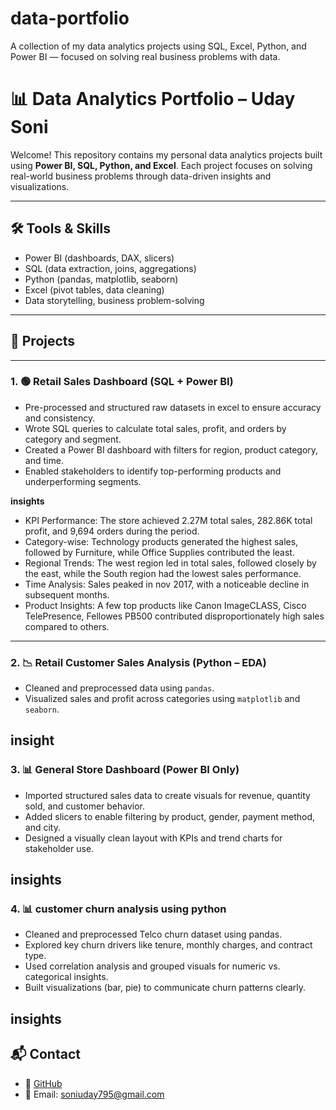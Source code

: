 # data-portfolio
A collection of my data analytics projects using SQL, Excel, Python, and Power BI — focused on solving real business problems with data.

# 📊 Data Analytics Portfolio – Uday Soni

Welcome! This repository contains my personal data analytics projects built using **Power BI, SQL, Python, and Excel**. Each project focuses on solving real-world business problems through data-driven insights and visualizations.

---

## 🛠️ Tools & Skills

- Power BI (dashboards, DAX, slicers)
- SQL (data extraction, joins, aggregations)
- Python (pandas, matplotlib, seaborn)
- Excel (pivot tables, data cleaning)
- Data storytelling, business problem-solving

---

## 📁 Projects

---

### 1. 🟢 Retail Sales Dashboard (SQL + Power BI)

- Pre-processed and structured raw datasets in excel to ensure accuracy and consistency.
- Wrote SQL queries to calculate total sales, profit, and orders by category and segment.
- Created a Power BI dashboard with filters for region, product category, and time.
- Enabled stakeholders to identify top-performing products and underperforming segments.

**insights**
- KPI Performance: The store achieved 2.27M total sales, 282.86K total profit, and 9,694 orders during the period.
- Category-wise: Technology products generated the highest sales, followed by Furniture, while Office Supplies contributed the least.
- Regional Trends: The west region led in total sales, followed closely by the east, while the South region had the lowest sales performance.
- Time Analysis: Sales peaked in nov 2017, with a noticeable decline in subsequent months.
- Product Insights: A few top products like Canon ImageCLASS, Cisco TelePresence, Fellowes PB500 contributed disproportionately high sales compared to others.

---

### 2. 📉 Retail Customer Sales Analysis (Python – EDA)

- Cleaned and preprocessed data using `pandas`.
- Visualized sales and profit across categories using `matplotlib` and `seaborn`.

**insight**
---

### 3. 📊 General Store Dashboard (Power BI Only)

- Imported structured sales data to create visuals for revenue, quantity sold, and customer behavior.
- Added slicers to enable filtering by product, gender, payment method, and city.
- Designed a visually clean layout with KPIs and trend charts for stakeholder use.
  
**insights**
---

### 4. 📊 customer churn analysis using python

- Cleaned and preprocessed Telco churn dataset using pandas.
- Explored key churn drivers like tenure, monthly charges, and contract type.
- Used correlation analysis and grouped visuals for numeric vs. categorical insights.
- Built visualizations (bar, pie) to communicate churn patterns clearly.

**insights**
---

## 📬 Contact

- 🐙 [GitHub](https://github.com/udaysoni)
- 📧 Email: soniuday795@gmail.com


